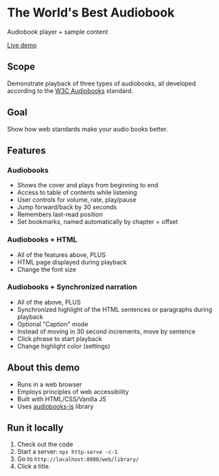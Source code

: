 # The World's Best Audiobook

Audiobook player + sample content

[Live demo](https://bobbytung.github.io/worlds-best-audiobook/web/library/)

## Scope

Demonstrate playback of three types of audiobooks, all developed according to the [W3C Audiobooks](https://www.w3.org/TR/audiobooks/) standard.

## Goal

Show how web standards make your audio books better.

## Features

### Audiobooks
* Shows the cover and plays from beginning to end
* Access to table of contents while listening
* User controls for volume, rate, play/pause
* Jump forward/back by 30 seconds
* Remembers last-read position
* Set bookmarks, named automatically by chapter + offset

### Audiobooks + HTML

* All of the features above, PLUS
* HTML page displayed during playback
* Change the font size

### Audiobooks + Synchronized narration

* All of the above, PLUS
* Synchronized highlight of the HTML sentences or paragraphs during playback
* Optional "Caption" mode
* Instead of moving in 30 second increments, move by sentence
* Click phrase to start playback
* Change highlight color (settings)

## About this demo

* Runs in a web browser
* Employs principles of web accessibility
* Built with HTML/CSS/Vanilla JS
* Uses [audiobooks-js](https://marisademeglio.github.io/audiobooks-js) library

## Run it locally

1. Check out the code
2. Start a server: `npx http-serve -c-1`
3. Go to `http://localhost:8080/web/library/`
4. Click a title.

